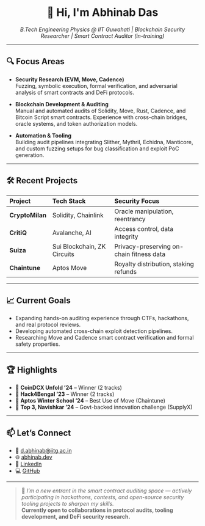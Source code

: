 <h1 align="center">👋 Hi, I'm Abhinab Das</h1>
<p align="center"><em>B.Tech Engineering Physics @ IIT Guwahati | Blockchain Security Researcher | Smart Contract Auditor (in-training)</em></p>

---

## 🔍 Focus Areas

- **Security Research (EVM, Move, Cadence)**  
  Fuzzing, symbolic execution, formal verification, and adversarial analysis of smart contracts and DeFi protocols.

- **Blockchain Development & Auditing**  
  Manual and automated audits of Solidity, Move, Rust, Cadence, and Bitcoin Script smart contracts. Experience with cross-chain bridges, oracle systems, and token authorization models.

- **Automation & Tooling**  
  Building audit pipelines integrating Slither, Mythril, Echidna, Manticore, and custom fuzzing setups for bug classification and exploit PoC generation.

---

## 🛠️ Recent Projects

| Project | Tech Stack | Security Focus |
|:--------|:------------|:----------------|
| **CryptoMilan** | Solidity, Chainlink | Oracle manipulation, reentrancy |
| **CritiQ** | Avalanche, AI | Access control, data integrity |
| **Suiza** | Sui Blockchain, ZK Circuits | Privacy-preserving on-chain fitness data |
| **Chaintune** | Aptos Move | Royalty distribution, staking refunds |

---

## 📈 Current Goals

- Expanding hands-on auditing experience through CTFs, hackathons, and real protocol reviews.
- Developing automated cross-chain exploit detection pipelines.
- Researching Move and Cadence smart contract verification and formal safety properties.

---

## 🏆 Highlights

- 🥇 **CoinDCX Unfold ’24** – Winner (2 tracks)  
- 🥇 **Hack4Bengal ’23** – Winner (2 tracks)  
- 🥇 **Aptos Winter School ‘24** – Best Use of Move (Chaintune)  
- 🏅 **Top 3, Navishkar ’24** – Govt-backed innovation challenge (SupplyX)

---

## 📫 Let’s Connect

- 📧 [d.abhinab@iitg.ac.in](mailto:d.abhinab@iitg.ac.in)
- 🌐 [abhinab.dev](https://abhinab.dev)
- 🔗 [LinkedIn](https://www.linkedin.com/in/abhinab-das-246728270/)
- 💻 [GitHub](https://github.com/abhinabphy)

---

> 📌 *I’m a new entrant in the smart contract auditing space — actively participating in hackathons, contests, and open-source security tooling projects to sharpen my skills.*  
> **Currently open to collaborations in protocol audits, tooling development, and DeFi security research.**

